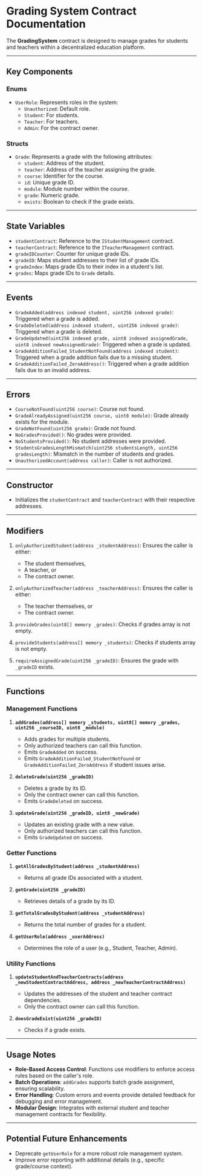 # Grading System Contract Documentation

The **GradingSystem** contract is designed to manage grades for students and teachers within a decentralized education platform.

---

## **Key Components**

### **Enums**

- `UserRole`: Represents roles in the system:
  - `Unauthorized`: Default role.
  - `Student`: For students.
  - `Teacher`: For teachers.
  - `Admin`: For the contract owner.

### **Structs**

- `Grade`: Represents a grade with the following attributes:
  - `student`: Address of the student.
  - `teacher`: Address of the teacher assigning the grade.
  - `course`: Identifier for the course.
  - `id`: Unique grade ID.
  - `module`: Module number within the course.
  - `grade`: Numeric grade.
  - `exists`: Boolean to check if the grade exists.

---

## **State Variables**

- `studentContract`: Reference to the `IStudentManagement` contract.
- `teacherContract`: Reference to the `ITeacherManagement` contract.
- `gradeIDCounter`: Counter for unique grade IDs.
- `gradeID`: Maps student addresses to their list of grade IDs.
- `gradeIndex`: Maps grade IDs to their index in a student's list.
- `grades`: Maps grade IDs to `Grade` details.

---

## **Events**

- `GradeAdded(address indexed student, uint256 indexed grade)`: Triggered when a grade is added.
- `GradeDeleted(address indexed student, uint256 indexed grade)`: Triggered when a grade is deleted.
- `GradeUpdated(uint256 indexed grade, uint8 indexed assignedGrade, uint8 indexed newAssignedGrade)`: Triggered when a grade is updated.
- `GradeAdditionFailed_StudentNotFound(address indexed student)`: Triggered when a grade addition fails due to a missing student.
- `GradeAdditionFailed_ZeroAddress()`: Triggered when a grade addition fails due to an invalid address.

---

## **Errors**

- `CourseNotFound(uint256 course)`: Course not found.
- `GradeAlreadyAssigned(uint256 course, uint8 module)`: Grade already exists for the module.
- `GradeNotFound(uint256 grade)`: Grade not found.
- `NoGradesProvided()`: No grades were provided.
- `NoStudentsProvided()`: No student addresses were provided.
- `StudentsGradesLengthMismatch(uint256 studentsLength, uint256 gradesLength)`: Mismatch in the number of students and grades.
- `UnauthorizedAccount(address caller)`: Caller is not authorized.

---

## **Constructor**

- Initializes the `studentContract` and `teacherContract` with their respective addresses.

---

## **Modifiers**

1. `onlyAuthorizedStudent(address _studentAddress)`: Ensures the caller is either:

   - The student themselves,
   - A teacher, or
   - The contract owner.

2. `onlyAuthorizedTeacher(address _teacherAddress)`: Ensures the caller is either:

   - The teacher themselves, or
   - The contract owner.

3. `provideGrades(uint8[] memory _grades)`: Checks if grades array is not empty.

4. `provideStudents(address[] memory _students)`: Checks if students array is not empty.

5. `requireAssignedGrade(uint256 _gradeID)`: Ensures the grade with `_gradeID` exists.

---

## **Functions**

### **Management Functions**

1. **`addGrades(address[] memory _students, uint8[] memory _grades, uint256 _courseID, uint8 _module)`**

   - Adds grades for multiple students.
   - Only authorized teachers can call this function.
   - Emits `GradeAdded` on success.
   - Emits `GradeAdditionFailed_StudentNotFound` or `GradeAdditionFailed_ZeroAddress` if student issues arise.

2. **`deleteGrade(uint256 _gradeID)`**

   - Deletes a grade by its ID.
   - Only the contract owner can call this function.
   - Emits `GradeDeleted` on success.

3. **`updateGrade(uint256 _gradeID, uint8 _newGrade)`**
   - Updates an existing grade with a new value.
   - Only authorized teachers can call this function.
   - Emits `GradeUpdated` on success.

### **Getter Functions**

1. **`getAllGradesByStudent(address _studentAddress)`**

   - Returns all grade IDs associated with a student.

2. **`getGrade(uint256 _gradeID)`**

   - Retrieves details of a grade by its ID.

3. **`getTotalGradesByStudent(address _studentAddress)`**

   - Returns the total number of grades for a student.

4. **`getUserRole(address _userAddress)`**
   - Determines the role of a user (e.g., Student, Teacher, Admin).

### **Utility Functions**

1. **`updateStudentAndTeacherContracts(address _newStudentContractAddress, address _newTeacherContractAddress)`**

   - Updates the addresses of the student and teacher contract dependencies.
   - Only the contract owner can call this function.

2. **`doesGradeExist(uint256 _gradeID)`**
   - Checks if a grade exists.

---

## **Usage Notes**

- **Role-Based Access Control**: Functions use modifiers to enforce access rules based on the caller's role.
- **Batch Operations**: `addGrades` supports batch grade assignment, ensuring scalability.
- **Error Handling**: Custom errors and events provide detailed feedback for debugging and error management.
- **Modular Design**: Integrates with external student and teacher management contracts for flexibility.

---

## **Potential Future Enhancements**

- Deprecate `getUserRole` for a more robust role management system.
- Improve error reporting with additional details (e.g., specific grade/course context).
